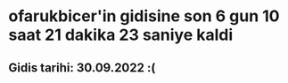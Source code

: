 # ofarukbicer'in gidisine son 6 gun 10 saat 21 dakika 23 saniye kaldi

## Gidis tarihi: 30.09.2022 :(
